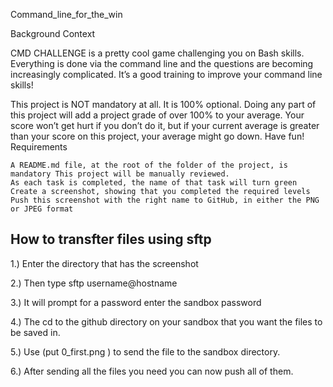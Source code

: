 Command_line_for_the_win

Background Context

CMD CHALLENGE is a pretty cool game challenging you on Bash skills. Everything is done via the command line and the questions are becoming increasingly complicated. It’s a good training to improve your command line skills!

This project is NOT mandatory at all. It is 100% optional. Doing any part of this project will add a project grade of over 100% to your average. Your score won’t get hurt if you don’t do it, but if your current average is greater than your score on this project, your average might go down. Have fun!
Requirements

    A README.md file, at the root of the folder of the project, is mandatory This project will be manually reviewed.
    As each task is completed, the name of that task will turn green
    Create a screenshot, showing that you completed the required levels
    Push this screenshot with the right name to GitHub, in either the PNG or JPEG format

## How to transfter files using sftp


1.) Enter the directory that has the screenshot


2.) Then type sftp username@hostname


3.) It will prompt for a password enter the sandbox password


4.) The cd to the github directory on your sandbox that you want the files to be saved in.


5.) Use (put 0_first.png ) to send the file to the sandbox directory.


6.) After sending all the files you need you can now push all of them.
